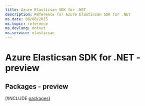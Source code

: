 ```yaml
---
title: Azure Elasticsan SDK for .NET
description: Reference for Azure Elasticsan SDK for .NET
ms.date: 08/08/2025
ms.topic: reference
ms.devlang: dotnet
ms.service: elasticsan
---
```

# Azure Elasticsan SDK for .NET - preview
## Packages - preview
[!INCLUDE [packages](elasticsan-index.md)]